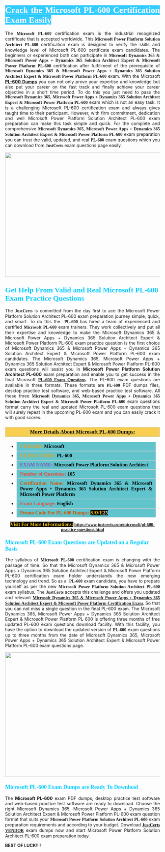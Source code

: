 <h1 style="text-align: justify;"><span style="color:#ffffff;"><span style="font-family:Georgia,serif;"><strong><span style="background-color:#33ccff;">Crack the Microsoft PL-600 Certification Exam Easily</span></strong></span></span></h1>

<p style="text-align: justify;">The <span style="font-family:Georgia,serif;"><strong>Microsoft PL-600</strong></span> certification exam is the industrial recognized certificate that is accepted worldwide. This <span style="font-family:Georgia,serif;"><strong>Microsoft Power Platform Solution Architect PL-600</strong></span> certification exam is designed to verify the skills and knowledge level of Microsoft PL-600 certificate exam candidates. The beginners or experienced both can participate in <span style="font-family:Georgia,serif;"><strong>Microsoft Dynamics 365 & Microsoft Power Apps + Dynamics 365 Solution Architect Expert & Microsoft Power Platform PL-600</strong></span> certification after fulfillment of the prerequisite of <span style="font-family:Georgia,serif;"><strong>Microsoft Dynamics 365 & Microsoft Power Apps + Dynamics 365 Solution Architect Expert & Microsoft Power Platform PL-600</strong></span> exam. With the Microsoft <strong><a href="https://www.justcerts.com/microsoft/pl-600-practice-questions.html">PL-600 Dumps</a></strong> you can not only prove your expertise and knowledge but also put your career on the fast track and finally achieve your career objective in a short time period. To do this you just need to pass the <span style="font-family:Georgia,serif;"><strong>Microsoft Dynamics 365, Microsoft Power Apps + Dynamics 365 Solution Architect Expert & Microsoft Power Platform PL-600</strong></span> exam which is not an easy task. It is a challenging Microsoft PL-600 certification exam and always gives taught time to their participant. However, with firm commitment, dedication and well Microsoft Power Platform Solution Architect PL-600 exam preparation can make this task simple and quick. For the complete and comprehensive <span style="font-family:Georgia,serif;"><strong>Microsoft Dynamics 365, Microsoft Power Apps + Dynamics 365 Solution Architect Expert & Microsoft Power Platform PL-600</strong></span> exam preparation you can trust the valid, updated, and real <span style="font-family:Georgia,serif;"><strong> PL-600</strong></span> exam questions which you can download from <strong><span style="font-size:14px;"><span style="font-family:Georgia,serif;">JustCerts</span></span></strong> exam questions page easily.</p>

<p style="text-align: center;"><a href="https://www.justcerts.com/microsoft/pl-600-practice-questions.html"><img alt="" src="https://i.imgur.com/JNYhfyb.jpg" style="width: 720px; height: 405px;" /></a></p>

<h2 style="margin-right:0in; margin-left:0in"><span style="color:#00ccff;"><span style="font-family:Georgia,serif;"><strong><span style="font-size:18pt">Get Help From Valid and Real Microsoft PL-600 Exam Practice Questions</span></strong></span></span></h2>

<p style="text-align: justify;">The <span style="font-family:Georgia,serif;"><span style="font-size:14px;"><strong>JustCerts</strong></span></span> is committed from the day first to ace the Microsoft Power Platform Solution Architect PL-600 exam preparation journey simple, quick, and smart. To do this the <span style="font-family:Georgia,serif;"><strong> PL-600</strong></span> has hired a team of experienced and certified <span style="font-family:Georgia,serif;"><strong>Microsoft PL-600</strong></span> exam trainers. They work collectively and put all their expertise and knowledge to make the Microsoft Dynamics 365 & Microsoft Power Apps + Dynamics 365 Solution Architect Expert & Microsoft Power Platform PL-600 exam practice question is the first choice of Microsoft Dynamics 365 & Microsoft Power Apps + Dynamics 365 Solution Architect Expert & Microsoft Power Platform PL-600 exam candidates. The Microsoft Dynamics 365, Microsoft Power Apps + Dynamics 365 Solution Architect Expert & Microsoft Power Platform PL-600 exam questions will assist you in <strong>Microsoft Power Platform Solution Architect PL-600</strong> exam preparation and enable you to get success in the final Microsoft <a href="https://www.justcerts.com/microsoft/pl-600-practice-questions.html"><span style="font-family:Georgia,serif;"><strong>PL-600 Exam Questions</strong></span></a>. The PL-600 exam questions are available in three formats. These formats are <span style="font-family:Georgia,serif;"><strong> PL-600</strong></span> PDF dumps files, desktop practice test software, and web-based practice test software. All these three <span style="font-family:Georgia,serif;"><strong>Microsoft Dynamics 365, Microsoft Power Apps + Dynamics 365 Solution Architect Expert & Microsoft Power Platform PL-600</strong></span> exam questions format carry the real and updated Microsoft PL-600 exam questions that will surely repeat in the upcoming PL-600 exam and you can easily crack it with good scores.</p>

<h3 style="background: #f7ce50; border: 1px solid rgb(204, 204, 204); padding: 5px 10px; text-align: center;"><span style="font-family:Georgia,serif;"><u><u><span style="color:#000000;"><span style="font-size:11pt"><span style="line-height:normal"><b><span style="font-size:13.0pt"><span cambria="">More Details About Microsoft PL-600 Dumps:</span></span></b></span></span></span></u></u></span></h3>

<ul>
	<li style="margin:0cm 10pt">
	<div style="background:#61c4cd; border: 1px solid rgb(204, 204, 204); padding: 5px 10px; text-align: justify;"><span style="font-family:Georgia,serif;"><span style="font-size:11pt"><span style="line-height:normal"><b><span style="font-size:12.0pt"><span new="" roman="" times=""><span style="color:#f39c12;">VENDOR:</span> <span style="color:#000000;">Microsoft</span></span></span></b></span></span></span></div>
	</li>
	<li style="margin:0cm 10pt">
	<div style="background: #61c4cd; border: 1px solid rgb(204, 204, 204); padding: 5px 10px; text-align: justify;"><span style="font-family:Georgia,serif;"><span style="font-size:11pt"><span style="line-height:normal"><b><span style="font-size:12.0pt"><span new="" roman="" times=""><span style="color:#f39c12;">EXAM CCODE:</span> <span style="color:#000000;">PL-600</span></span></span></b></span></span></span></div>
	</li>
	<li style="margin:0cm 10pt">
	<div style="background: #61c4cd; border: 1px solid rgb(204, 204, 204); padding: 5px 10px; text-align: justify;"><span style="font-family:Georgia,serif;"><span style="font-size:11pt"><span style="line-height:normal"><b><span style="font-size:12.0pt"><span new="" roman="" times=""><span style="color:#8e44ad;">EXAM NAME:</span> <span style="color:#000000;">Microsoft Power Platform Solution Architect</span></span></span></b></span></span></span></div>
	</li>
	<li style="margin:0cm 10pt">
	<div style="background: #61c4cd; border: 1px solid rgb(204, 204, 204); padding: 5px 10px;"><span style="font-family:Georgia,serif;"><span style="font-size:11pt"><span style="line-height:normal"><b><span style="font-size:12.0pt"><span new="" roman="" times=""><span style="color:#e74c3c;">Number of Questions:</span><span style="color:#000000;"><span style="color:#f1c40f;"> </span>105</span></span></span></b></span></span></span></div>
	</li>
	<li style="margin:0cm 10pt">
	<div style="background: #61c4cd; border: 1px solid rgb(204, 204, 204); padding: 5px 10px; text-align: justify;"><span style="font-family:Georgia,serif;"><span style="font-size:11pt"><span style="line-height:normal"><b><span style="font-size:12.0pt"><span new="" roman="" times=""><span style="color:#d35400;">Certification Name:</span><span style="color:#000000;"> Microsoft Dynamics 365 & Microsoft Power Apps + Dynamics 365 Solution Architect Expert & Microsoft Power Platform</span></span></span></b></span></span></span></div>
	</li>
	<li style="margin:0cm 10pt">
	<div style="background: #61c4cd; border: 1px solid rgb(204, 204, 204); padding: 5px 10px; text-align: justify;"><span style="font-family:Georgia,serif;"><span style="font-size:11pt"><span style="line-height:normal"><b><span style="font-size:12.0pt"><span new="" roman="" times=""><span style="color:#e74c3c;">Exam Language:</span> <span style="color:#000000;">English</span></span></span></b></span></span></span></div>
	</li>
	<li style="margin:0cm 10pt">
	<div style="background: #61c4cd; border: 1px solid rgb(204, 204, 204); padding: 5px 10px;"><span style="font-family:Georgia,serif;"><span style="font-size:11pt"><span style="line-height:normal"><b><span style="font-size:12.0pt"><span new="" roman="" times=""><span style="color:#d35400;">Promo Code For PL-600 Dumps:</span><span style="color:#f1c40f;"> <span style="background-color:#000000;">SAVE</span></span><span style="color:#ffffff;"><span style="background-color:#000000;">25</span></span></span></span></b></span></span></span></div>
	</li>
</ul>

<p style="text-align: center;"><span style="font-family:Georgia,serif;"><strong><span style="font-size:16px;"><span style="color:#f1c40f;"><span style="background-color:#000000;">Visit For More InFormations:</span></span></span> <a href="https://www.justcerts.com/microsoft/pl-600-practice-questions.html">https://www.justcerts.com/microsoft/pl-600-practice-questions.html</a></strong></span></p>

<h3 style="margin-right:0in; margin-left:0in"><span style="color:#00ccff;"><span style="font-family:Georgia,serif;"><strong><span style="font-size:13.5pt">Microsoft PL-600 Exam Questions are Updated on a Regular Basis</span></strong></span></span></h3>

<p style="text-align: justify;">The syllabus of <span style="font-family:Georgia,serif;"><strong>Microsoft PL-600</strong></span> certification exam is changing with the passage of time. So that the Microsoft Dynamics 365 & Microsoft Power Apps + Dynamics 365 Solution Architect Expert & Microsoft Power Platform PL-600 certification exam holder understands the new emerging technology and trend. So as a <span style="font-family:Georgia,serif;"><strong> PL-600</strong></span> exam candidate, you have to prepare yourself as per the new <span style="font-family:Georgia,serif;"><strong>Microsoft Power Platform Solution Architect PL-600</strong></span> exam syllabus. The <span style="font-size:14px;"><span style="font-family:Georgia,serif;"><strong>JustCerts</strong></span></span> accepts this challenge and offers you updated and relevant <a href="https://www.justcerts.com/microsoft/microsoft-dynamics-365-certification-exams.html"><span style="font-family:Georgia,serif;"><strong>Microsoft Dynamics 365 & Microsoft Power Apps + Dynamics 365 Solution Architect Expert & Microsoft Power Platform Certification Exam</strong></span></a>. So that you can not miss a single question in the final PL-600 exam. The Microsoft Dynamics 365, Microsoft Power Apps + Dynamics 365 Solution Architect Expert & Microsoft Power Platform PL-600 is offering three months of free updated PL-600 exam questions download facility. With this facility, you have the option to download the updated version of <span style="font-family:Georgia,serif;"><strong> PL-600</strong></span> exam questions up to three months from the date of Microsoft Dynamics 365, Microsoft Power Apps + Dynamics 365 Solution Architect Expert & Microsoft Power Platform PL-600 exam questions page.</p>

<p style="text-align: center;"><a href="https://www.justcerts.com/microsoft/pl-600-practice-questions.html"><img alt="" src="https://i.imgur.com/FssxWlc.jpg" style="width: 720px; height: 405px;" /></a></p>

<h3 style="margin-right:0in; margin-left:0in"><span style="color:#00ccff;"><span style="font-family:Georgia,serif;"><strong><span style="font-size:13.5pt">Microsoft PL-600 Exam Dumps are Ready To Download</span></strong></span></span></h3>

<p style="text-align: justify;">The <strong>Microsoft PL-600</strong> exam PDF dumps, desktop practice test software and web-based practice test software are ready to download. Choose the right Microsoft Dynamics 365, Microsoft Power Apps + Dynamics 365 Solution Architect Expert & Microsoft Power Platform PL-600 exam question format that suits your <span style="font-family:Georgia,serif;"><strong>Microsoft Power Platform Solution Architect PL-600</strong></span> exam preparation requirements and according to your budget. Download <a href="https://www.justcerts.com/microsoft-certification-exams.html"><span style="font-size:14px;"><span style="font-family:Georgia,serif;"><strong>JustCerts VENDOR</strong></span></span></a> exam dumps now and start Microsoft Power Platform Solution Architect PL-600 exam preparation today.</p>

<p><span style="font-size:14px;"><strong>BEST OF LUCK</strong>!!!!</span></p>
